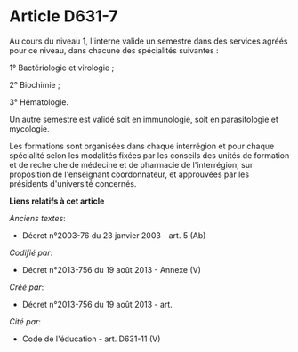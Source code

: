 # Article D631-7

Au cours du niveau 1, l'interne valide un semestre dans des services agréés pour ce niveau, dans chacune des spécialités
suivantes :

1° Bactériologie et virologie ;

2° Biochimie ;

3° Hématologie.

Un autre semestre est validé soit en immunologie, soit en parasitologie et mycologie.

Les formations sont organisées dans chaque interrégion et pour chaque spécialité selon les modalités fixées par les conseils
des unités de formation et de recherche de médecine et de pharmacie de l'interrégion, sur proposition de l'enseignant
coordonnateur, et approuvées par les présidents d'université concernés.

**Liens relatifs à cet article**

_Anciens textes_:

  - Décret n°2003-76 du 23 janvier 2003 - art. 5 (Ab)

_Codifié par_:

  - Décret n°2013-756 du 19 août 2013 -  Annexe (V)

_Créé par_:

  - Décret n°2013-756 du 19 août 2013 - art.

_Cité par_:

  - Code de l'éducation - art. D631-11 (V)
